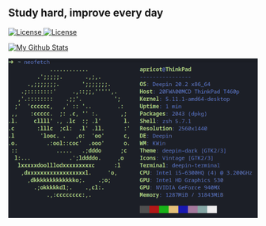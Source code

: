 <h2 align="left">Study hard, improve every day</h2>
<div style="text-align: left">
    <a href="https://github.com/ldsink/ldsink/blob/master/LICENSE">
        <img src="https://img.shields.io/github/license/ldsink/ldsink?style=flat-square" alt="License" />
    </a>
    <a href="https://github.com/ldsink?tab=followers">
        <img src="https://img.shields.io/github/followers/ldsink?label=Follow&style=flat-square" alt="License" />
    </a>
</div>

[![My Github Stats](https://github-readme-stats.vercel.app/api?username=ldsink&theme=blueberry&count_private=true&show_icons=true)](https://github.com/anuraghazra/github-readme-stats)

![neofetch](./neofetch_deepin_20.2.png)

